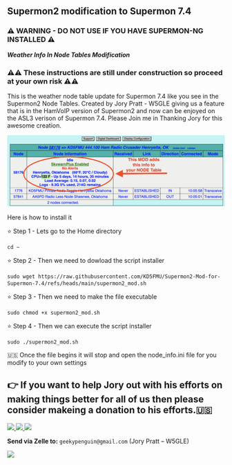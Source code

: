 ## Supermon2 modification to Supermon 7.4 ##
### ⚠️ WARNING - DO NOT USE IF YOU HAVE SUPERMON-NG INSTALLED ⚠️ ###

***Weather Info In Node Tables Modification***
### ⚠️⚠️ These instructions are still under construction so proceed at your own risk ⚠️⚠️ ###
This is the weather node table update for Supermon 7.4 like you see in the Supermon2 Node Tables. Created by Jory Pratt - W5GLE giving us a feature that is in the HamVoIP version of Supermon2 and now can be enjoyed on the ASL3 verison of Supermon 7.4. Please Join me in Thanking Jory for this awesome creation.

![Supermon2-Mod Logo](https://github.com/KD5FMU/Supermon2-Mod-for-Supermon-7.4/blob/main/supermon2-mod-a.png)

Here is how to install it

⭐️ Step 1 - Lets go to the Home directory
```
cd ~
```

⭐️ Step 2 - Then we need to dowload the script installer
```
sudo wget https://raw.githubusercontent.com/KD5FMU/Supermon2-Mod-for-Supermon-7.4/refs/heads/main/supermon2_mod.sh
```

⭐️ Step 3 - Then we need to make the file executable
```
sudo chmod +x supermon2_mod.sh
```

⭐️ Step 4 - Then we can execute the script installer
```
sudo ./supermon2_mod.sh
```

🇺🇸 Once the file begins it will stop and open the node_info.ini file for you modify to your own settings

👉 If you want to help Jory out with his efforts on making things better for all of us then please consider makeing a donation to his efforts.🇺🇸
---
<a href="https://www.paypal.com/donate?token=IyATJ7p91vnH0tLglypNy2DxIZ3G2VmpWddIzltxRzY4kpcF0hPRHPj7F9ipe3YvfujL-1een4QH5Te5" target="_blank">
  <img src="https://img.shields.io/badge/Donate%20with-PayPal-00457C?style=for-the-badge&logo=paypal&logoColor=white" />
</a>

<a href="https://cash.app/$anarchpeng" target="_blank">
  <img src="https://img.shields.io/badge/Donate-CashApp-00C244?style=for-the-badge&logo=cashapp&logoColor=white" />
</a>

<!-- Zelle uses email/phone inside your bank app; no public pay URL exists. -->
<a href="mailto:geekypenguin@gmail.com?subject=Zelle%20Donation%20for%20Jory%20Pratt%20-%20W5GLE&body=I%27d%20like%20to%20send%20a%20Zelle%20donation.">
  <img src="https://img.shields.io/badge/Donate%20via-Zelle-6D1E72?style=for-the-badge&logo=zelle&logoColor=white" />
</a>

**Send via Zelle to:** `geekypenguin@gmail.com` (Jory Pratt – W5GLE)




<a href="https://www.youtube.com/@HamRadioCrusader" target="_blank">
  <img src="https://img.shields.io/badge/Subscribe-Ham%20Radio%20Crusader-red?style=for-the-badge&logo=youtube" />
</a>

